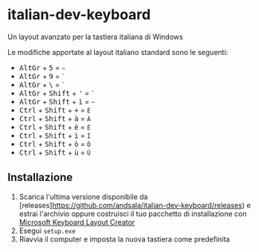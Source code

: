 # italian-dev-keyboard

Un layout avanzato per la tastiera italiana di Windows

Le modifiche apportate al layout italiano standard sono le seguenti:

* <kbd>AltGr</kbd> + <kbd>5</kbd> = <code>~</code>
* <kbd>AltGr</kbd> + <kbd>9</kbd> = <code>\`</code>
* <kbd>AltGr</kbd> + <kbd>\\</kbd> = <code>\`</code>
* <kbd>AltGr</kbd> + <kbd>Shift</kbd> + <kbd>'</kbd> = <code>\`</code>
* <kbd>AltGr</kbd> + <kbd>Shift</kbd> + <kbd>ì</kbd> = <code>~</code>
* <kbd>Ctrl</kbd> + <kbd>Shift</kbd> + <kbd>+</kbd> = <code>É</code>
* <kbd>Ctrl</kbd> + <kbd>Shift</kbd> + <kbd>à</kbd> = <code>À</code>
* <kbd>Ctrl</kbd> + <kbd>Shift</kbd> + <kbd>è</kbd> = <code>È</code>
* <kbd>Ctrl</kbd> + <kbd>Shift</kbd> + <kbd>ì</kbd> = <code>Ì</code>
* <kbd>Ctrl</kbd> + <kbd>Shift</kbd> + <kbd>ò</kbd> = <code>Ò</code>
* <kbd>Ctrl</kbd> + <kbd>Shift</kbd> + <kbd>ù</kbd> = <code>Ù</code>


## Installazione

1. Scarica l'ultima versione disponibile da [releases]https://github.com/andsala/italian-dev-keyboard/releases)
   e estrai l'archivio oppure costruisci il tuo pacchetto di installazione con
   [Microsoft Keyboard Layout Creator](https://www.microsoft.com/en-us/download/details.aspx?id=22339)
2. Esegui `setup.exe`
3. Riavvia il computer e imposta la nuova tastiera come predefinita
